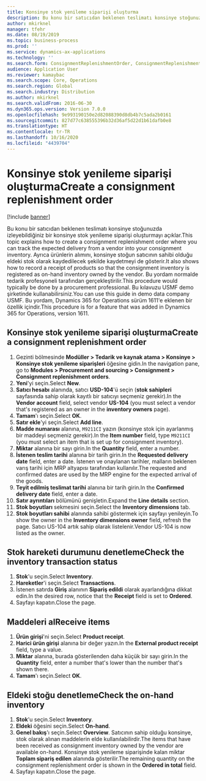 ```yaml
---
title: Konsinye stok yenileme siparişi oluşturma
description: Bu konu bir satıcıdan beklenen teslimatı konsinye stoğunuzda izleyebildiğiniz bir konsinye stok yenileme siparişi oluşturmayı açıklar.
author: mkirknel
manager: tfehr
ms.date: 08/19/2019
ms.topic: business-process
ms.prod: ''
ms.service: dynamics-ax-applications
ms.technology: ''
ms.search.form: ConsignmentReplenishmentOrder, ConsignmentReplenishmentOrderCreate, InventTrans, ConsignmentDraftReplenishmentOrderJournal, InventOnhandMovement, InventOnhandItem, InventItemIdLookupSimple, ConsignmentProductReceiptJournal, ConsignmentReplenishmentOrderLineQuantity
audience: Application User
ms.reviewer: kamaybac
ms.search.scope: Core, Operations
ms.search.region: Global
ms.search.industry: Distribution
ms.author: mkirknel
ms.search.validFrom: 2016-06-30
ms.dyn365.ops.version: Version 7.0.0
ms.openlocfilehash: 9e993190150e2d82088390d8db4b7c5ada2b0161
ms.sourcegitcommit: 827d77c638555396b32d36af5d22d1b61dafb0e8
ms.translationtype: HT
ms.contentlocale: tr-TR
ms.lasthandoff: 10/16/2020
ms.locfileid: "4439704"
---
```

# <a name="create-a-consignment-replenishment-order"></a><span data-ttu-id="ce87b-103">Konsinye stok yenileme siparişi oluşturma</span><span class="sxs-lookup"><span data-stu-id="ce87b-103">Create a consignment replenishment order</span></span>

[!include [banner](../../includes/banner.md)]

<span data-ttu-id="ce87b-104">Bu konu bir satıcıdan beklenen teslimatı konsinye stoğunuzda izleyebildiğiniz bir konsinye stok yenileme siparişi oluşturmayı açıklar.</span><span class="sxs-lookup"><span data-stu-id="ce87b-104">This topic explains how to create a consignment replenishment order where you can track the expected delivery from a vendor into your consignment inventory.</span></span> <span data-ttu-id="ce87b-105">Ayrıca ürünlerin alımını, konsinye stoğun satıcının sahibi olduğu eldeki stok olarak kaydedilecek şekilde kaydetmeyi de gösterir.</span><span class="sxs-lookup"><span data-stu-id="ce87b-105">It also shows how to record a receipt of products so that the consignment inventory is registered as on-hand inventory owned by the vendor.</span></span> <span data-ttu-id="ce87b-106">Bu yordam normalde tedarik profesyoneli tarafından gerçekleştirilir.</span><span class="sxs-lookup"><span data-stu-id="ce87b-106">This procedure would typically be done by a procurement professional.</span></span> <span data-ttu-id="ce87b-107">Bu kılavuzu USMF demo şirketinde kullanabilirsiniz.</span><span class="sxs-lookup"><span data-stu-id="ce87b-107">You can use this guide in demo data company USMF.</span></span> <span data-ttu-id="ce87b-108">Bu yordam, Dynamics 365 for Operations sürüm 1611'e eklenen bir özellik içindir.</span><span class="sxs-lookup"><span data-stu-id="ce87b-108">This procedure is for a feature that was added in Dynamics 365 for Operations, version 1611.</span></span>

## <a name="create-a-consignment-replenishment-order"></a><span data-ttu-id="ce87b-109">Konsinye stok yenileme siparişi oluşturma</span><span class="sxs-lookup"><span data-stu-id="ce87b-109">Create a consignment replenishment order</span></span>
1. <span data-ttu-id="ce87b-110">Gezinti bölmesinde **Modüller > Tedarik ve kaynak atama > Konsinye > Konsinye stok yenileme siparişleri** öğesine gidin.</span><span class="sxs-lookup"><span data-stu-id="ce87b-110">In the navigation pane, go to **Modules > Procurement and sourcing > Consignment > Consignment replenishment orders**.</span></span>
2. <span data-ttu-id="ce87b-111">**Yeni**'yi seçin.</span><span class="sxs-lookup"><span data-stu-id="ce87b-111">Select **New**.</span></span>
3. <span data-ttu-id="ce87b-112">**Satıcı hesabı** alanında, satıcı **USD-104**'ü seçin (**stok sahipleri** sayfasında sahip olarak kayıtlı bir satıcıyı seçmeniz gerekir).</span><span class="sxs-lookup"><span data-stu-id="ce87b-112">In the **Vendor account** field, select vendor **US-104** (you must select a vendor that's registered as an owner in the **inventory owners** page).</span></span> 
4. <span data-ttu-id="ce87b-113">**Tamam**'ı seçin.</span><span class="sxs-lookup"><span data-stu-id="ce87b-113">Select **OK**.</span></span>
5. <span data-ttu-id="ce87b-114">**Satır ekle**'yi seçin.</span><span class="sxs-lookup"><span data-stu-id="ce87b-114">Select **Add line**.</span></span>
6. <span data-ttu-id="ce87b-115">**Madde numarası** alanına, `M9211CI` yazın (konsinye stok için ayarlanmış bir maddeyi seçmeniz gerekir).</span><span class="sxs-lookup"><span data-stu-id="ce87b-115">In the **Item number** field, type `M9211CI` (you must select an item that is set up for consignment inventory).</span></span>
7. <span data-ttu-id="ce87b-116">**Miktar** alanına bir sayı girin.</span><span class="sxs-lookup"><span data-stu-id="ce87b-116">In the **Quantity** field, enter a number.</span></span>
8. <span data-ttu-id="ce87b-117">**İstenen teslim tarihi** alanına bir tarih girin.</span><span class="sxs-lookup"><span data-stu-id="ce87b-117">In the **Requested delivery date** field, enter a date.</span></span> <span data-ttu-id="ce87b-118">İstenen ve onaylanan tarihler, malların beklenen varış tarihi için MRP altyapısı tarafından kullanılır.</span><span class="sxs-lookup"><span data-stu-id="ce87b-118">The requested and confirmed dates are used by the MRP engine for the expected arrival of the goods.</span></span>  
9. <span data-ttu-id="ce87b-119">**Teyit edilmiş teslimat tarihi** alanına bir tarih girin.</span><span class="sxs-lookup"><span data-stu-id="ce87b-119">In the **Confirmed delivery date** field, enter a date.</span></span>
10. <span data-ttu-id="ce87b-120">**Satır ayrıntıları** bölümünü genişletin.</span><span class="sxs-lookup"><span data-stu-id="ce87b-120">Expand the **Line details** section.</span></span>
11. <span data-ttu-id="ce87b-121">**Stok boyutları** sekmesini seçin.</span><span class="sxs-lookup"><span data-stu-id="ce87b-121">Select the **Inventory dimensions** tab.</span></span>
12. <span data-ttu-id="ce87b-122">**Stok boyutları sahibi** alanında sahibi göstermek için sayfayı yenileyin.</span><span class="sxs-lookup"><span data-stu-id="ce87b-122">To show the owner in the **Inventory dimensions owner** field, refresh the page.</span></span> <span data-ttu-id="ce87b-123">Satıcı US-104 artık sahip olarak listelenir.</span><span class="sxs-lookup"><span data-stu-id="ce87b-123">Vendor US-104 is now listed as the owner.</span></span>  

## <a name="check-the-inventory-transaction-status"></a><span data-ttu-id="ce87b-124">Stok hareketi durumunu denetleme</span><span class="sxs-lookup"><span data-stu-id="ce87b-124">Check the inventory transaction status</span></span>
1. <span data-ttu-id="ce87b-125">**Stok**'u seçin.</span><span class="sxs-lookup"><span data-stu-id="ce87b-125">Select **Inventory**.</span></span>
2. <span data-ttu-id="ce87b-126">**Hareketler**'i seçin.</span><span class="sxs-lookup"><span data-stu-id="ce87b-126">Select **Transactions**.</span></span>
3. <span data-ttu-id="ce87b-127">İstenen satırda **Giriş** alanının **Sipariş edildi** olarak ayarlandığına dikkat edin.</span><span class="sxs-lookup"><span data-stu-id="ce87b-127">In the desired row, notice that the **Receipt** field is set to **Ordered**.</span></span>  
4. <span data-ttu-id="ce87b-128">Sayfayı kapatın.</span><span class="sxs-lookup"><span data-stu-id="ce87b-128">Close the page.</span></span>

## <a name="receive-items"></a><span data-ttu-id="ce87b-129">Maddeleri al</span><span class="sxs-lookup"><span data-stu-id="ce87b-129">Receive items</span></span>
1. <span data-ttu-id="ce87b-130">**Ürün girişi**'ni seçin.</span><span class="sxs-lookup"><span data-stu-id="ce87b-130">Select **Product receipt**.</span></span>
2. <span data-ttu-id="ce87b-131">**Harici ürün girişi** alanına bir değer yazın.</span><span class="sxs-lookup"><span data-stu-id="ce87b-131">In the **External product receipt** field, type a value.</span></span>
3. <span data-ttu-id="ce87b-132">**Miktar** alanına, burada gösterilenden daha küçük bir sayı girin.</span><span class="sxs-lookup"><span data-stu-id="ce87b-132">In the **Quantity** field, enter a number that's lower than the number that's shown there.</span></span> 
4. <span data-ttu-id="ce87b-133">**Tamam**'ı seçin.</span><span class="sxs-lookup"><span data-stu-id="ce87b-133">Select **OK**.</span></span>

## <a name="check-the-on-hand-inventory"></a><span data-ttu-id="ce87b-134">Eldeki stoğu denetleme</span><span class="sxs-lookup"><span data-stu-id="ce87b-134">Check the on-hand inventory</span></span>
1. <span data-ttu-id="ce87b-135">**Stok**'u seçin.</span><span class="sxs-lookup"><span data-stu-id="ce87b-135">Select **Inventory**.</span></span>
2. <span data-ttu-id="ce87b-136">**Eldeki** öğesini seçin.</span><span class="sxs-lookup"><span data-stu-id="ce87b-136">Select **On-hand**.</span></span>
3. <span data-ttu-id="ce87b-137">**Genel bakış**'ı seçin.</span><span class="sxs-lookup"><span data-stu-id="ce87b-137">Select **Overview**.</span></span> <span data-ttu-id="ce87b-138">Satıcının sahip olduğu konsinye, stok olarak alınan maddelerin elde kullanılabilirdir.</span><span class="sxs-lookup"><span data-stu-id="ce87b-138">The items that have been received as consignment inventory owned by the vendor are available on-hand.</span></span> <span data-ttu-id="ce87b-139">Konsinye stok yenileme siparişinde kalan miktar **Toplam sipariş edilen** alanında gösterilir.</span><span class="sxs-lookup"><span data-stu-id="ce87b-139">The remaining quantity on the consignment replenishment order is shown in the **Ordered in total** field.</span></span>  
4. <span data-ttu-id="ce87b-140">Sayfayı kapatın.</span><span class="sxs-lookup"><span data-stu-id="ce87b-140">Close the page.</span></span>

